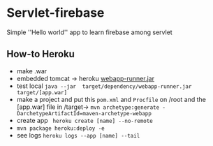 # Servlet-firebase
Simple ''Hello world'' app to learn firebase among servlet



## How-to Heroku

- make .war
- embedded tomcat -> heroku [webapp-runner.jar](https://mvnrepository.com/artifact/com.github.jsimone/webapp-runner)
- test local `` java --jar  target/dependency/webapp-runner.jar  target/[app.war] ``
- make a project and put this ``pom.xml`` and ``Procfile`` on /root and the [app.war] file in /target-> `` mvn archetype:generate -DarchetypeArtifactId=maven-archetype-webapp ``
- create app `` heroku create [name] --no-remote``
- ``mvn package heroku:deploy -e``
- see logs `` heroku logs --app [name] --tail ``
